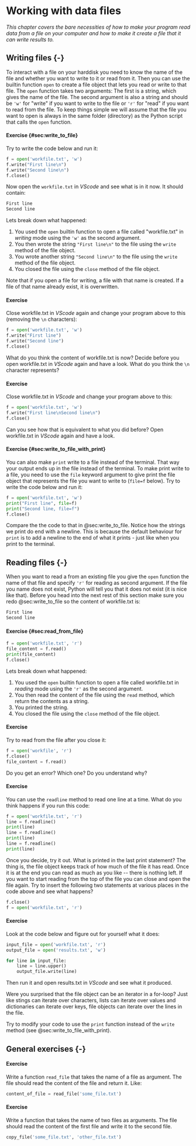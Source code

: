 # Working with data files

*This chapter covers the bare necessities of how to make your program read data from a file on your computer and how to make it create a file that it can write results to.*

## Writing files {-}

To interact with a file on your harddisk you need to know the name of the file and whether you want to write to it or read from it. Then you can use the builtin function `open` to create a file object that lets you read or write to that file. The `open` function takes two arguments: The first is a string, which gives the name of the file. The second argument is also a string and should be `'w'` for "write" if you want to write to the file or `'r'` for "read" if you want to read from the file. To keep things simple we will assume that the file you want to open is always in the same folder (directory) as the Python script that calls the `open` function.

#### Exercise {#sec:write_to_file}
Try to write the code below and run it:

```python
f = open('workfile.txt', 'w')
f.write("First line\n")
f.write("Second line\n")
f.close()
```

Now open the `workfile.txt` in *VScode* and see what is in it now. It should contain:

```zsh
First line
Second line
```

Lets break down what happened:

1. You used the `open` builtin function to open a file called "workfile.txt" in *writing* mode using the `'w'` as the second argument.
2. You then wrote the string `"First line\n"`  to the file using the `write` method of the file object.
3. You wrote another string `"Second line\n"`  to the file using the `write` method of the file object.
4. You closed the file using the `close` method of the file object.

Note that if you open a file for writing, a file with that name is created. If a file of that name already exist, it is overwritten.

#### Exercise
Close workfile.txt in *VScode* again and change your program above to this (removing the `\n` characters):

```python
f = open('workfile.txt', 'w')
f.write("First line")
f.write("Second line")
f.close()
```

What do you think the content of workfile.txt is now? Decide before you open workfile.txt in *VScode* again and have a look. What do you think the `\n` character represents?

#### Exercise
Close workfile.txt in *VScode* and change your program above to this:

```python
f = open('workfile.txt', 'w')
f.write("First line\nSecond line\n")
f.close()
```

Can you see how that is equivalent to what you did before? Open workfile.txt in *VScode* again and have a look.

#### Exercise {#sec:write_to_file_with_print}
You can also make `print` write to a file instead of the terminal. That way your output ends up in the file instead of the terminal. To make print write to a file, you need to use the `file` keyword argument to give print the file object that represents the file you want to write to (`file=f` below). Try to write the code below and run it:

```python
f = open('workfile.txt', 'w')
print("First line", file=f)
print("Second line, file=f")
f.close()
```

Compare the the code to that in @sec:write_to_file. Notice how  the strings we print do end with a newline. This is because the default behaviour for `print` is to add a newline to the end of what it prints - just like when you print to the terminal.

## Reading files {-}

When you want to read a from an existing file you give the `open` function the name of that file and specify `'r'` for reading as second argument. If the file you name does not exist, Python will tell you that it does not exist (it is nice like that). Before you head into the next rest of this section make sure you redo @sec:write_to_file so the content of workfile.txt is:

```zsh
First line
Second line
```

#### Exercise {#sec:read_from_file}

```python
f = open('workfile.txt', 'r')
file_content = f.read()
print(file_content)
f.close()
```

Lets break down what happened:

1. You used the `open` builtin function to open a file called workfile.txt in *reading* mode using the `'r'` as the second argument.
2. You then read the content of the file using the `read` method, which return the contents as a string.
3. You printed the string. 
4. You closed the file using the `close` method of the file object.

#### Exercise 
Try to read from the file after you close it:

```python    
f = open('workfile', 'r')
f.close()
file_content = f.read()
```

Do you get an error? Which one? Do you understand why?

#### Exercise 
You can use the `readline` method to read one line at a time. What do you think happens if you run this code:

```python
f = open('workfile.txt', 'r')
line = f.readline()
print(line)
line = f.readline()
print(line)
line = f.readline()
print(line)
```

Once you decide, try it out. What is printed in the last print statement? The thing is, the file object keeps track of how much of the file it has read. Once it is at the end you can read as much as you like -- there is nothing left. If you want to start reading from the top of the file you can close and open the file again. Try to insert the following two statements at various places in the code above and see what happens?

```python
f.close()
f = open('workfile.txt', 'r')
```

#### Exercise
Look at the code below and figure out for yourself what it does:

```python
input_file = open('workfile.txt', 'r')
output_file = open('results.txt', 'w')

for line in input_file:
    line = line.upper()
    output_file.write(line)
```

Then run it and open results.txt in *VScode* and see what it produced.

Were you surprised that the file object can be an iterator in a for-loop? Just like stings can iterate over characters, lists can iterate over values and dictionaries can iterate over keys, file objects can iterate over the lines in the file.

Try to modify your code to use the `print` function instead of the `write` method (see @sec:write_to_file_with_print).


## General exercises {-}

#### Exercise
Write a function `read_file` that takes the name of a file as argument. The file should read the content of the file and return it. Like:

```python
content_of_file = read_file('some_file.txt')
```

#### Exercise
Write a function that takes the name of two files as arguments. The file should read the content of the first file and write it to the second file.

```python
copy_file('some_file.txt', 'other_file.txt')
```



